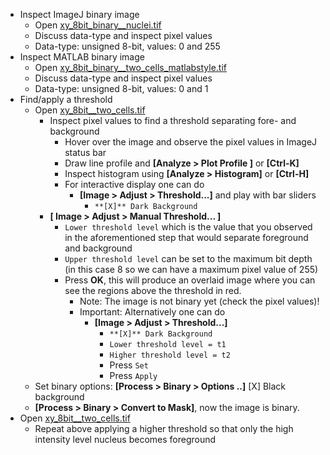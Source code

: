 - Inspect ImageJ binary image
  - Open
[xy_8bit_binary__nuclei.tif](https://github.com/NEUBIAS/training-resources/raw/master/image_data/xy_8bit_binary__nuclei.tif)
  - Discuss data-type and inspect pixel values
  - Data-type: unsigned 8-bit, values: 0 and 255
- Inspect MATLAB binary image
  - Open [xy_8bit_binary__two_cells_matlabstyle.tif](https://github.com/NEUBIAS/training-resources/raw/master/image_data/xy_8bit_binary__two_cells_matlabstyle.tif)
  - Discuss data-type and inspect pixel values
  - Data-type: unsigned 8-bit, values: 0 and 1
- Find/apply a threshold
  - Open [xy_8bit__two_cells.tif](https://github.com/NEUBIAS/training-resources/raw/master/image_data/xy_8bit__two_cells.tif)
    - Inspect pixel values to find a threshold separating fore- and background
      - Hover over the image and observe the pixel values in ImageJ status bar
      - Draw line profile and **[Analyze > Plot Profile ]** or **[Ctrl-K]**
      - Inspect histogram using **[Analyze > Histogram]** or **[Ctrl-H]**
      - For interactive display one can do
        - **[Image > Adjust > Threshold...]** and play with bar sliders
            - `**[X]** Dark Background`
    - **[ Image > Adjust > Manual Threshold... ]**
      - `Lower threshold level` which is the value that you observed in the aforementioned step that would separate foreground and background
      - `Upper threshold level` can be set to the maximum bit depth (in this case 8 so we can have a maximum pixel value of 255)
      - Press **OK**, this will produce an overlaid image where you can see the regions above the threshold in red.
        - Note: The image is not binary yet (check the pixel values)!
        - Important:     Alternatively one can do
          - **[Image > Adjust > Threshold...]**
              - `**[X]** Dark Background`
              - `Lower threshold level = t1`
              - `Higher threshold level = t2`
              - Press `Set`
              - Press `Apply`
  - Set binary options: **[Process > Binary > Options ..]** [X] Black background
  - **[Process > Binary > Convert to Mask]**, now the image is binary.
- Open [xy_8bit__two_cells.tif](https://github.com/NEUBIAS/training-resources/raw/master/image_data/xy_8bit__two_cells.tif)
  - Repeat above applying a higher threshold so that only the high intensity level nucleus becomes foreground
